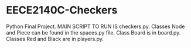 # EECE2140C-Checkers
Python Final Project.
MAIN SCRIPT TO RUN IS checkers.py. 
Classes Node and Piece can be found in the spaces.py file. 
Class Board is in board.py. 
Classes Red and Black are in players.py. 

